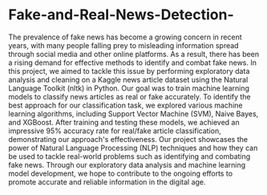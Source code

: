# Fake-and-Real-News-Detection-
The prevalence of fake news has become a growing concern in recent years, with many people falling prey to misleading information spread through social media and other online platforms. As a result, there has been a rising demand for effective methods to identify and combat fake news. In this project, we aimed to tackle this issue by performing exploratory data analysis and cleaning on a Kaggle news article dataset using the Natural Language Toolkit (nltk) in Python. Our goal was to train machine learning models to classify news articles as real or fake accurately.
To identify the best approach for our classification task, we explored various machine learning algorithms, including Support Vector Machine (SVM), Naive Bayes, and XGBoost. After training and testing these models, we achieved an impressive 95% accuracy rate for real/fake article classification, demonstrating our approach's effectiveness.
Our project showcases the power of Natural Language Processing (NLP) techniques and how they can be used to tackle real-world problems such as identifying and combating fake news. Through our exploratory data analysis and machine learning model development, we hope to contribute to the ongoing efforts to promote accurate and reliable information in the digital age.
